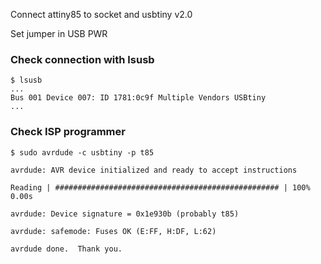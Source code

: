 Connect attiny85 to socket and usbtiny v2.0

Set jumper in USB PWR

### Check connection with lsusb
~~~
$ lsusb
...
Bus 001 Device 007: ID 1781:0c9f Multiple Vendors USBtiny
...
~~~


### Check ISP programmer

~~~
$ sudo avrdude -c usbtiny -p t85

avrdude: AVR device initialized and ready to accept instructions

Reading | ################################################## | 100% 0.00s

avrdude: Device signature = 0x1e930b (probably t85)

avrdude: safemode: Fuses OK (E:FF, H:DF, L:62)

avrdude done.  Thank you.
~~~

